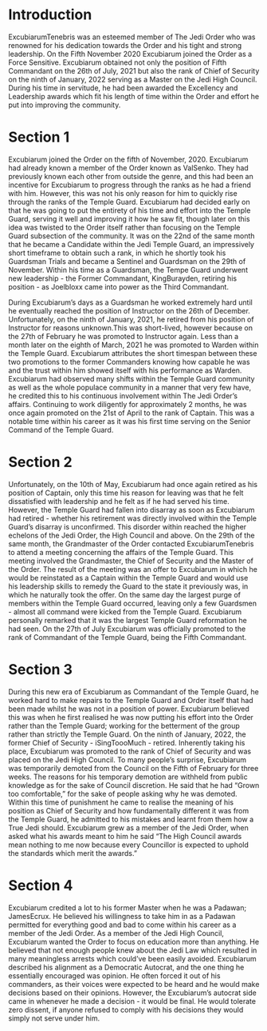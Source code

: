 # Introduction

ExcubiarumTenebris was an esteemed member of The Jedi Order who was renowned for his dedication towards the Order and his tight and strong leadership.
On the Fifth November 2020 Excubiarum joined the Order as a Force Sensitive.
Excubiarum obtained not only the position of Fifth Commandant on the 26th of July, 2021 but also the rank of Chief of Security on the ninth of January, 2022 serving as a Master on the Jedi High Council.
During his time in servitude, he had been awarded the Excellency and Leadership awards which fit his length of time within the Order and effort he put into improving the community.

# Section 1

Excubiarum joined the Order on the fifth of November, 2020.
Excubiarum had already known a member of the Order known as ValSenko.
They had previously known each other from outside the genre, and this had been an incentive for Excubiarum to progress through the ranks as he had a friend with him.
However, this was not his only reason for him to quickly rise through the ranks of the Temple Guard.
Excubiarum had decided early on that he was going to put the entirety of his time and effort into the Temple Guard, serving it well and improving it how he saw fit, though later on this idea was twisted to the Order itself rather than focusing on the Temple Guard subsection of the community.
It was on the 22nd of the same month that he became a Candidate within the Jedi Temple Guard, an impressively short timeframe to obtain such a rank, in which he shortly took his Guardsman Trials and became a Sentinel and Guardsman on the 29th of November.
Within his time as a Guardsman, the Tempe Guard underwent new leadership - the Former Commandant, KingBurayden, retiring his position - as Joelbloxx came into power as the Third Commandant.

During Excubiarum’s days as a Guardsman he worked extremely hard until he eventually reached the position of Instructor on the 26th of December.
Unfortunately, on the ninth of January, 2021, he retired from his position of Instructor for reasons unknown.This was short-lived, however because on the 27th of February he was promoted to Instructor again.
Less than a month later on the eighth of March, 2021 he was promoted to Warden within the Temple Guard.
Excubiarum attributes the short timespan between these two promotions to the former Commanders knowing how capable he was and the trust within him showed itself with his performance as Warden.
Excubiarum had observed many shifts within the Temple Guard community as well as the whole populace community in a manner that very few have, he credited this to his continuous involvement within The Jedi Order’s affairs.
Continuing to work diligently for approximately 2 months, he was once again promoted on the 21st of April to the rank of Captain.
This was a notable time within his career as it was his first time serving on the Senior Command of the Temple Guard.

# Section 2

Unfortunately, on the 10th of May, Excubiarum had once again retired as his position of Captain, only this time his reason for leaving was that he felt dissatisfied with leadership and he felt as if he had served his time.
However, the Temple Guard had fallen into disarray as soon as Excubiarum had retired - whether his retirement was directly involved within the Temple Guard’s disarray is unconfirmed.
This disorder within reached the higher echelons of the Jedi Order, the High Council and above.
On the 29th of the same month, the Grandmaster of the Order contacted ExcubiarumTenebris to attend a meeting concerning the affairs of the Temple Guard.
This meeting involved the Grandmaster, the Chief of Security and the Master of the Order.
The result of the meeting was an offer to Excubiarum in which he would be reinstated as a Captain within the Temple Guard and would use his leadership skills to remedy the Guard to the state it previously was, in which he naturally took the offer.
On the same day the largest purge of members within the Temple Guard occurred, leaving only a few Guardsmen - almost all command were kicked from the Temple Guard.
Excubiarum personally remarked that it was the largest Temple Guard reformation he had seen.
On the 27th of July Excubiarum was officially promoted to the rank of Commandant of the Temple Guard, being the Fifth Commandant.

# Section 3

During this new era of Excubiarum as Commandant of the Temple Guard, he worked hard to make repairs to the Temple Guard and Order itself that had been made whilst he was not in a position of power.
Excubiarum believed this was when he first realised he was now putting his effort into the Order rather than the Temple Guard; working for the betterment of the group rather than strictly the Temple Guard.
On the ninth of January, 2022, the former Chief of Security - iSingToooMuch - retired.
Inherently taking his place, Excubiarum was promoted to the rank of Chief of Security and was placed on the Jedi High Council.
To many people’s surprise, Excubiarum was temporarily demoted from the Council on the Fifth of February for three weeks.
The reasons for his temporary demotion are withheld from public knowledge as for the sake of Council discretion.
He said that he had “Grown too comfortable,” for the sake of people asking why he was demoted.
Within this time of punishment he came to realise the meaning of his position as Chief of Security and how fundamentally different it was from the Temple Guard, he admitted to his mistakes and learnt from them how a True Jedi should.
Excubiarum grew as a member of the Jedi Order, when asked what his awards meant to him he said “The High Council awards mean nothing to me now because every Councillor is expected to uphold the standards which merit the awards.”

# Section 4

Excubiarum credited a lot to his former Master when he was a Padawan; JamesEcrux.
He believed his willingness to take him in as a Padawan permitted for everything good and bad to come within his career as a member of the Jedi Order.
As a member of the Jedi High Council, Excubiarum wanted the Order to focus on education more than anything.
He believed that not enough people knew about the Jedi Law which resulted in many meaningless arrests which could’ve been easily avoided.
Excubiarum described his alignment as a Democratic Autocrat, and the one thing he essentially encouraged was opinion.
He often forced it out of his commanders, as their voices were expected to be heard and he would make decisions based on their opinions.
However, the Excubiarum’s autocrat side came in whenever he made a decision - it would be final.
He would tolerate zero dissent, if anyone refused to comply with his decisions they would simply not serve under him.
